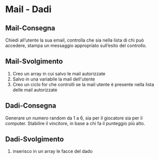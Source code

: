 Mail - Dadi
===

## Mail-Consegna
Chiedi all’utente la sua email,
controlla che sia nella lista di chi può accedere,
stampa un messaggio appropriato sull’esito del controllo.

## Mail-Svolgimento
1) Creo un array in cui salvo le mail autorizzate
2) Salvo in una variabile la mail dell'utente
3) Creo un ciclo for che controlli se la mail utente è presente nella lista delle mail autorizzate

## Dadi-Consegna
Generare un numero random da 1 a 6, sia per il giocatore sia per il computer.
Stabilire il vincitore, in base a chi fa il punteggio più alto.

## Dadi-Svolgimento
1) inserisco in un array le facce del dado
